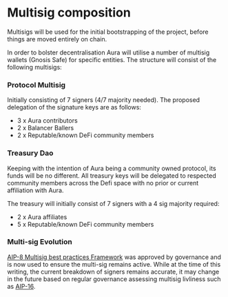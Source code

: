 # Multisig composition

Multisigs will be used for the initial bootstrapping of the project, before things are moved entirely on chain.

In order to bolster decentralisation Aura will utilise a number of multisig wallets (Gnosis Safe) for specific entities. The structure will consist of the following multisigs:

### Protocol Multisig

Initially consisting of 7 signers (4/7 majority needed). The proposed delegation of the signature keys are as follows:

* 3 x Aura contributors
* 2 x Balancer Ballers
* 2 x Reputable/known DeFi community members

### Treasury Dao

Keeping with the intention of Aura being a community owned protocol, its funds will be no different. All treasury keys will be delegated to respected community members across the Defi space with no prior or current affiliation with Aura.

The treasury will initially consist of 7 signers with a 4 sig majority required:

* 2 x Aura affiliates
* 5 x Reputable/known DeFi community members

### Multi-sig Evolution

[AIP-8 Multisig best practices Framework](https://forum.aura.finance/t/aip-8-multi-sig-best-practices-framework/142) was approved by governance and is now used to ensure the multi-sig remains active.  While at the time of this writing, the current breakdown of signers remains accurate, it may change in the future based on regular governance assessing multisig livliness such as [AIP-16](https://forum.aura.finance/t/aip-16-multisig-performances-updates/220/7).

